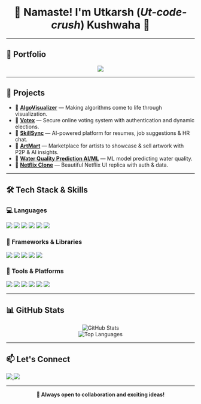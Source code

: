 <h1 align="center">🙏 Namaste! I'm Utkarsh (<i>Ut-code-crush</i>) Kushwaha 👋</h1>

---

## 🚀 Portfolio
<p align="center">
  <a href="https://utkarsh-portfolio-phi.vercel.app/" target="_blank">
    <img src="https://img.shields.io/badge/-Visit%20My%20Portfolio-000?style=for-the-badge&logo=vercel&logoColor=white"/>
  </a>
</p>

---

## 🚀 Projects

- 🔹 [**AlgoVisualizer**](https://github.com/team-vasiliades/algovisualizer) — Making algorithms come to life through visualization.
- 🔹 [**Votex**](https://github.com/utkarsh-246/votex) — Secure online voting system with authentication and dynamic elections.
- 🔹 [**SkillSync**](https://github.com/utkarsh-246/skillsync) — AI-powered platform for resumes, job suggestions & HR chat.
- 🔹 [**ArtMart**](https://github.com/utkarsh-246/artmart) — Marketplace for artists to showcase & sell artwork with P2P & AI insights.
- 🔹 [**Water Quality Prediction AI/ML**](https://github.com/utkarsh-246/water-quality-prediction) — ML model predicting water quality.
- 🔹 [**Netflix Clone**](https://github.com/utkarsh-246/netflix-clone) — Beautiful Netflix UI replica with auth & data.

---

## 🛠 Tech Stack & Skills

### 💻 Languages
<p>
  <img src="https://img.shields.io/badge/-Python-3776AB?style=for-the-badge&logo=python&logoColor=white"/>
  <img src="https://img.shields.io/badge/-JavaScript-F7DF1E?style=for-the-badge&logo=javascript&logoColor=black"/>
  <img src="https://img.shields.io/badge/-C++-00599C?style=for-the-badge&logo=c%2B%2B&logoColor=white"/>
  <img src="https://img.shields.io/badge/-HTML5-E34F26?style=for-the-badge&logo=html5&logoColor=white"/>
  <img src="https://img.shields.io/badge/-CSS3-1572B6?style=for-the-badge&logo=css3&logoColor=white"/>
  <img src="https://img.shields.io/badge/-SQL-4479A1?style=for-the-badge&logo=mysql&logoColor=white"/>
</p>

### 🚀 Frameworks & Libraries
<p>
  <img src="https://img.shields.io/badge/-Django-092E20?style=for-the-badge&logo=django&logoColor=white"/>
  <img src="https://img.shields.io/badge/-Node.js-339933?style=for-the-badge&logo=node.js&logoColor=white"/>
  <img src="https://img.shields.io/badge/-Express-000000?style=for-the-badge&logo=express&logoColor=white"/>
  <img src="https://img.shields.io/badge/-Firebase-FFCA28?style=for-the-badge&logo=firebase&logoColor=black"/>
  <img src="https://img.shields.io/badge/-WebSockets-000000?style=for-the-badge&logo=websocket&logoColor=white"/>
</p>

### 🧰 Tools & Platforms
<p>
  <img src="https://img.shields.io/badge/-Git-F05032?style=for-the-badge&logo=git&logoColor=white"/>
  <img src="https://img.shields.io/badge/-VS%20Code-007ACC?style=for-the-badge&logo=visual-studio-code&logoColor=white"/>
  <img src="https://img.shields.io/badge/-MongoDB-47A248?style=for-the-badge&logo=mongodb&logoColor=white"/>
  <img src="https://img.shields.io/badge/-Vercel-000000?style=for-the-badge&logo=vercel&logoColor=white"/>
  <img src="https://img.shields.io/badge/-REST%20APIs-FF6F00?style=for-the-badge&logo=api&logoColor=white"/>
  <img src="https://img.shields.io/badge/-Web%20Scraping-4B8BBE?style=for-the-badge&logo=python&logoColor=white"/>
</p>

---

## 📊 GitHub Stats
<p align="center">
  <img src="https://github-readme-stats.vercel.app/api?username=utkarsh-246&show_icons=true&theme=radical" alt="GitHub Stats"/>
  <br/>
  <img src="https://github-readme-stats.vercel.app/api/top-langs/?username=utkarsh-246&layout=compact&theme=radical" alt="Top Languages"/>
</p>

---

## 📫 Let's Connect
<p>
  <a href="https://www.linkedin.com/in/utkarsh-kushwaha-662679315/" target="_blank">
    <img src="https://img.shields.io/badge/-LinkedIn-0077B5?style=for-the-badge&logo=linkedin&logoColor=white"/>
  </a>
  <a href="https://x.com/utkarshk246" target="_blank">
    <img src="https://img.shields.io/badge/-Twitter-1DA1F2?style=for-the-badge&logo=twitter&logoColor=white"/>
  </a>
</p>

---

<p align="center"><b>🚀 Always open to collaboration and exciting ideas!</b></p>
